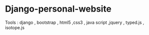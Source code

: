 # Django-personal-website
Tools : django , bootstrap , html5 ,css3 , java script ,jquery , typed.js , isotope.js


